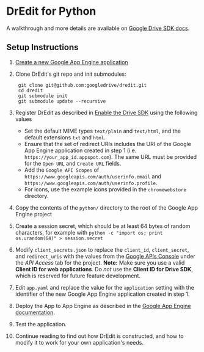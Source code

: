 # DrEdit for Python

A walkthrough and more details are available on
[Google Drive SDK docs](https://developers.google.com/drive/examples/python).

## Setup Instructions

1. [Create a new Google App Engine application](https://appengine.google.com/)
1. Clone DrEdit's git repo and init submodules:

        git clone git@github.com:googledrive/dredit.git
        cd dredit
        git submodule init
        git submodule update --recursive
        
1. Register DrEdit as described in [Enable the Drive SDK](https://developers.google.com/drive/enable-sdk) using the following values
    * Set the default MIME types `text/plain` and `text/html`, and the default extensions `txt` and `html`.
    * Ensure that the set of redirect URIs includes the URI of the Google App Engine application created in step 1 (i.e. `https://your_app_id.appspot.com`). The same URL must be provided for the `Open URL` and `Create URL` fields.
    * Add the `Google API Scopes` of `https://www.googleapis.com/auth/userinfo.email` and `https://www.googleapis.com/auth/userinfo.profile`.
    * For icons, use the example icons  provided in the `chromewebstore` directory.
1. Copy the contents of the `python/` directory to the root of the Google App Engine project
1. Create a session secret, which should be at least 64 bytes of random characters, for example with `python -c "import os; print os.urandom(64)" > session.secret`
1. Modify `client_secrets.json` to replace the `client_id`, `client_secret`, and `redirect_uris` with the values from the [Google APIs Console](https://code.google.com/apis/console/) under the *API Access* tab for the project. **Note:** Make sure you use a valid **Client ID for web applications**.  Do *not* use the **Client ID for Drive SDK**, which is reserved for future feature development.
1. Edit `app.yaml` and replace the value for the `application` setting with the identifier of the new Google App Engine application created in step 1.
1. Deploy the App to App Engine as described in the [Google App Engine documentation](https://developers.google.com/appengine/docs/python/tools/uploadinganapp#Python_Uploading_the_app).
1. Test the application.
1. Continue reading to find out how DrEdit is constructed, and how to modify it to work for your own application's needs.
